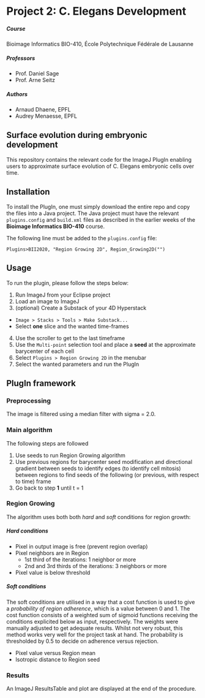 # Project 2: C. Elegans Development

##### Course

Bioimage Informatics BIO-410, École Polytechnique Fédérale de Lausanne

##### Professors
* Prof. Daniel Sage
* Prof. Arne Seitz

##### Authors
* Arnaud Dhaene, EPFL
* Audrey Menaesse, EPFL

## Surface evolution during embryonic development

This repository contains the relevant code for the ImageJ PlugIn enabling users to approximate surface evolution of C. Elegans embryonic cells over time.

## Installation

To install the PlugIn, one must simply download the entire repo and copy the files into a Java project. The Java project must have the relevant `plugins.config` and `build.xml` files as described in the earlier weeks of the **Bioimage Informatics BIO-410** course.

The following line must be added to the `plugins.config` file:

```
Plugins>BII2020, "Region Growing 2D", Region_Growing2D("")
```

## Usage

To run the plugin, please follow the steps below:

1. Run ImageJ from your Eclipse project
2. Load an image to ImageJ
3. (optional) Create a Substack of your 4D Hyperstack
  * `Image > Stacks > Tools > Make Substack...`
  * Select **one** slice and the wanted time-frames
4. Use the scroller to get to the last timeframe
5. Use the `Multi-point` selection tool and place a **seed** at the approximate barycenter of each cell
6. Select `Plugins > Region Growing 2D` in the menubar
7. Select the wanted parameters and run the PlugIn

## PlugIn framework

### Preprocessing

The image is filtered using a median filter with sigma = 2.0.

### Main algorithm

The following steps are followed

1. Use seeds to run Region Growing algorithm
2. Use previous regions for barycenter seed modification and directional gradient between seeds to identify edges (to identify cell mitosis) between regions to find seeds of the following (or previous, with respect to time) frame
3. Go back to step **1** until t = 1

### Region Growing

The algorithm uses both both *hard* and *soft* conditions for region growth:

##### Hard conditions

* Pixel in output image is free (prevent region overlap)
* Pixel neighbors are in Region
  * 1st third of the iterations: 1 neighbor or more
  * 2nd and 3rd thirds of the iterations: 3 neighbors or more
* Pixel value is below threshold

##### Soft conditions

The soft conditions are utilised in a way that a cost function is used to give a _probability of region adherence_, which is a value between 0 and 1. The cost function consists of a weighted sum of sigmoid functions receiving the conditions explicited below as input, respectively. The weights were manually adjusted to get adequate results. Whilst not very robust, this method works very well for the project task at hand. The probability is thresholded by 0.5 to decide on adherence versus rejection.

* Pixel value versus Region mean
* Isotropic distance to Region seed

### Results

An ImageJ ResultsTable and plot are displayed at the end of the procedure.
